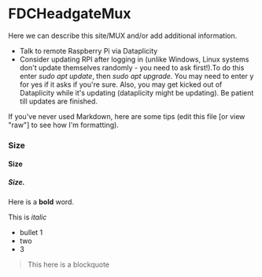 # FDCHeadgateMux

Here we can describe this site/MUX and/or add additional information.

* Talk to remote Raspberry Pi via Dataplicity
* Consider updating RPI after logging in (unlike Windows, Linux systems don't update themselves randomly - you need to ask first!).To do this enter *sudo apt update*, then *sudo apt upgrade*. You may need to enter y for yes if it asks if you're sure. Also, you may get kicked out of Dataplicity while it's updating (dataplicity might be updating). Be patient till updates are finished.

If you've never used Markdown, here are some tips (edit this file [or view "raw"] to see how I'm formatting).

### Size
#### Size
##### Size.

Here is a **bold** word.

This is *italic*

* bullet 1
* two
* 3

> This here is a blockquote
